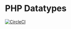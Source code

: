 # PHP Datatypes

[![CircleCI](https://circleci.com/gh/HRADigital/php-datatypes.svg?style=svg)](https://circleci.com/gh/HRADigital/php-datatypes)
